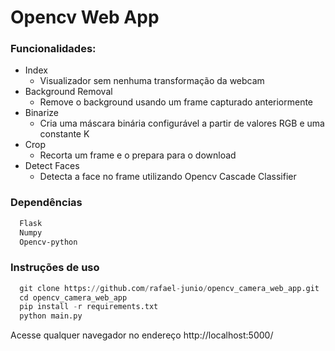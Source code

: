 # Opencv Web App

### Funcionalidades:
- Index
  - Visualizador sem nenhuma transformação da webcam
- Background Removal
  - Remove o background usando um frame capturado anteriormente
- Binarize
  - Cria uma máscara binária configurável a partir de valores RGB e uma constante K
- Crop
  - Recorta um frame e o prepara para o download
- Detect Faces
  - Detecta a face no frame utilizando Opencv Cascade Classifier

### Dependências
```bash
  Flask
  Numpy
  Opencv-python
```

### Instruções de uso
```python
  git clone https://github.com/rafael-junio/opencv_camera_web_app.git
  cd opencv_camera_web_app
  pip install -r requirements.txt
  python main.py
```
Acesse qualquer navegador no endereço http://localhost:5000/

